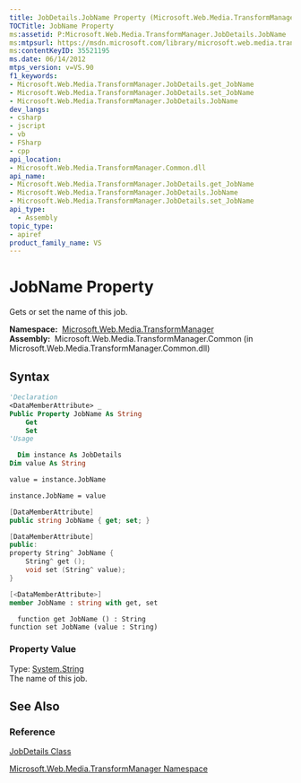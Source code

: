 ```yaml
---
title: JobDetails.JobName Property (Microsoft.Web.Media.TransformManager)
TOCTitle: JobName Property
ms:assetid: P:Microsoft.Web.Media.TransformManager.JobDetails.JobName
ms:mtpsurl: https://msdn.microsoft.com/library/microsoft.web.media.transformmanager.jobdetails.jobname(v=VS.90)
ms:contentKeyID: 35521195
ms.date: 06/14/2012
mtps_version: v=VS.90
f1_keywords:
- Microsoft.Web.Media.TransformManager.JobDetails.get_JobName
- Microsoft.Web.Media.TransformManager.JobDetails.set_JobName
- Microsoft.Web.Media.TransformManager.JobDetails.JobName
dev_langs:
- csharp
- jscript
- vb
- FSharp
- cpp
api_location:
- Microsoft.Web.Media.TransformManager.Common.dll
api_name:
- Microsoft.Web.Media.TransformManager.JobDetails.get_JobName
- Microsoft.Web.Media.TransformManager.JobDetails.JobName
- Microsoft.Web.Media.TransformManager.JobDetails.set_JobName
api_type:
  - Assembly
topic_type:
- apiref
product_family_name: VS
---
```


# JobName Property

Gets or set the name of this job.

**Namespace:**  [Microsoft.Web.Media.TransformManager](microsoft-web-media-transformmanager-namespace.md)  
**Assembly:**  Microsoft.Web.Media.TransformManager.Common (in Microsoft.Web.Media.TransformManager.Common.dll)

## Syntax

```vb
'Declaration
<DataMemberAttribute> _
Public Property JobName As String
    Get
    Set
'Usage

  Dim instance As JobDetails
Dim value As String

value = instance.JobName

instance.JobName = value
```

```csharp
[DataMemberAttribute]
public string JobName { get; set; }
```

```cpp
[DataMemberAttribute]
public:
property String^ JobName {
    String^ get ();
    void set (String^ value);
}
```

``` fsharp
[<DataMemberAttribute>]
member JobName : string with get, set
```

```jscript
  function get JobName () : String
function set JobName (value : String)
```

### Property Value

Type: [System.String](https://msdn.microsoft.com/library/s1wwdcbf)  
The name of this job.  

## See Also

### Reference

[JobDetails Class](jobdetails-class-microsoft-web-media-transformmanager.md)

[Microsoft.Web.Media.TransformManager Namespace](microsoft-web-media-transformmanager-namespace.md)

